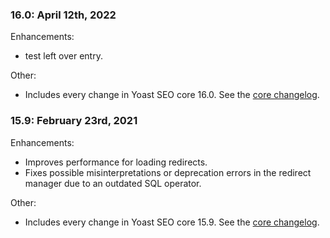 ### 16.0: April 12th, 2022
Enhancements:
* test left over entry.

Other:
* Includes every change in Yoast SEO core 16.0. See the [core changelog](https://wordpress.org/plugins/wordpress-seo/#developers).

### 15.9: February 23rd, 2021
Enhancements:
* Improves performance for loading redirects.
* Fixes possible misinterpretations or deprecation errors in the redirect manager due to an outdated SQL operator.

Other:
* Includes every change in Yoast SEO core 15.9. See the [core changelog](https://wordpress.org/plugins/wordpress-seo/#developers).

